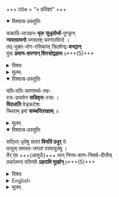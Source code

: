 +++
title = "० प्रतिज्ञा"
+++


<details open><summary>विश्वास-प्रस्तुतिः</summary>

चक्रादि-लाञ्छन-**भृतः** **सुधृतोर्ध्व**-पुण्ड्रान्  
**न्यस्तात्मनो** भगवतश् चरणारविन्दे ।  
तद्-भुक्त-भोग-रसिकांस् त्रिदशेन्द्र-**वन्द्यान्**  
पुंसः **प्रमाण-शरणान् शिरसोद्वहामः**॥+++(5)+++
</details>

<details><summary>विषयः</summary>

श्रीवैष्णवः, ताप-संस्कारः, पुण्ड्रम्, वैष्णवः
</details>


<details><summary>मूलम्</summary>

चक्रादिलाञ्छनभृतः सुधृतोर्ध्वपुण्ड्रान्  न्यस्तात्मनो भगवतश्चरणारविन्दे ।  
तद्भुक्तभोगरसिकांस्त्रिदशेन्द्रवन्द्यान् पुंसः प्रमाणशरणान् शिरसोद्वहामः ॥
</details>


<details open><summary>विश्वास-प्रस्तुतिः</summary>

यति-पति-चरणाम्भो-रुह-  
रजः-प्रभावेन **सन्निवृत्त**-रजाः ।  
**विदधाति** वेङ्कटेशः  
स्थिराम् इमां **सच्चरितरक्षाम्** ॥
</details>

<details><summary>मूलम्</summary>

यतिपतिचरणाम्भोरुहरजःप्रभावेन सन्निवृत्तरजाः ।  
विदधाति वेङ्कटेशः स्थिरामिमां सच्चरितरक्षाम् ॥
</details>


<details open><summary>विश्वास-प्रस्तुतिः</summary>

सद्भिर् धृतेषु सततं **विमतिं दधुर्** ये  
पत्युस् समस्त-जगतां परमायुधेषु ।  
तैर् एव +++(आयुधैः)+++ तान् निगम-शाण-निघर्ष-दीप्तैस्  
तर्कात्मना परिणतैः **प्रहरामि मूर्खान्**॥+++(5)+++
</details>

<details><summary>विषयः</summary>

ताप-संस्कारः, प्रौढोक्तिः
</details>


<details><summary>English</summary>

Those who keep bearing ill-will towards the supreme weapons of the lord of all worlds which are worn by the goodly,  
by those only, blazing due to abrasion on the veda-stone and turned into logical arguments, will I strike those fools.
</details>

<details><summary>मूलम्</summary>

सद्भिर्धृतेषु सततं विमतिं दधुर्ये पत्युस्समस्तजगतां परमायुधेषु ।  
तैरेव तान्निगमशाणनिघर्षदीप्तैस्तर्कात्मना परिणतैः प्रहरामि मूर्खान् ॥
</details>



